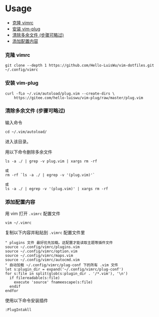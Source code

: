 # Usage

<!-- vim-markdown-toc GFM -->

* [克隆 vimrc](#克隆-vimrc)
* [安装 vim-plug](#安装-vim-plug)
* [清除多余文件 (步骤可略过)](#清除多余文件-步骤可略过)
* [添加配置内容](#添加配置内容)

<!-- vim-markdown-toc -->
### 克隆 vimrc

```
git clone --depth 1 https://github.com/Hello-LuisWu/vim-dotfiles.git ~/.config/vimrc
```


### 安装 vim-plug

```
curl -fLo ~/.vim/autoload/plug.vim --create-dirs \
    https://gitee.com/hello-luiswu/vim-plug/raw/master/plug.vim
```

### 清除多余文件 (步骤可略过)

输入命令

```
cd ~/.vim/autoload/
```

进入该目录。

用以下命令删除多余文件

```
ls -a ./ | grep -v plug.vim | xargs rm -rf

或
rm -rf `ls -a ./ | egrep -v '(plug.vim)'`

或
ls -a ./ | egrep -v '(plug.vim)' | xargs rm -rf
```


### 添加配置内容

用 vim 打开 `.vimrc` 配置文件

```
vim ~/.vimrc
```

复制以下内容并粘贴到 `.vimrc` 配置文件里

```
" plugins 文件 最好优先加载。这配置才能读取主题等插件文件
source ~/.config/vimrc/plugins.vim
source ~/.config/vimrc/option.vim
source ~/.config/vimrc/maps.vim
source ~/.config/vimrc/autocmd.vim
" 自动加载 ~/.config/vimrc/plug-conf 下的所有 .vim 文件
let s:plugin_dir = expand('~/.config/vimrc/plug-conf')
for s:file in split(glob(s:plugin_dir . '/*.vim'), '\n')
  if filereadable(s:file)
    execute 'source' fnameescape(s:file)
  endif
endfor
```

使用以下命令安装插件

```
:PlugIntakll
```
